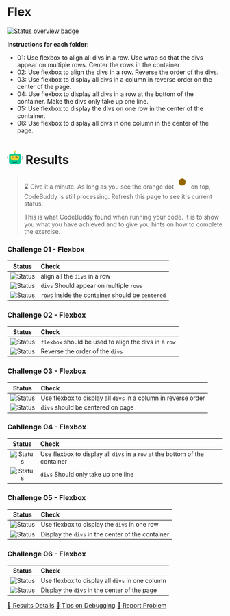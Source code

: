 # Flex 
[![Status overview badge](../../blob/badges/.github/badges/main/badge.svg)](#-results)


**Instructions for each folder**: 

* 01: Use flexbox to align all divs in a row. Use wrap so that the divs appear on multiple rows. Center the rows in the container
* 02: Use flexbox to align the divs in a row. Reverse the order of the divs.
* 03: Use flexbox to display all divs in a column in reverse order on the center of the page. 
* 04: Use flexbox to display all divs in a row at the bottom of the container. Make the divs only take up one line.
* 05: Use flexbox to display the divs on one row in the center of the container.
* 06: Use flexbox to display all divs in one column in the center of the page.

[//]: # (autograding info start)
# <img src="https://github.com/DCI-EdTech/autograding-setup/raw/main/assets/bot-large.svg" alt="" data-canonical-src="https://github.com/DCI-EdTech/autograding-setup/raw/main/assets/bot-large.svg" height="31" /> Results
> ⌛ Give it a minute. As long as you see the orange dot ![processing](https://raw.githubusercontent.com/DCI-EdTech/autograding-setup/main/assets/processing.svg) on top, CodeBuddy is still processing. Refresh this page to see it's current status.
>
> This is what CodeBuddy found when running your code. It is to show you what you have achieved and to give you hints on how to complete the exercise.


### Challenge 01 - Flexbox

|                 Status                  | Check                                                                                    |
| :-------------------------------------: | :--------------------------------------------------------------------------------------- |
| ![Status](../../blob/badges/.github/badges/main/status0.svg) | align all the `divs` in a row |
| ![Status](../../blob/badges/.github/badges/main/status1.svg) | `divs` Should appear on multiple `rows` |
| ![Status](../../blob/badges/.github/badges/main/status2.svg) | `rows` inside the container should be `centered` |

### Challenge 02 - Flexbox

|                 Status                  | Check                                                                                    |
| :-------------------------------------: | :--------------------------------------------------------------------------------------- |
| ![Status](../../blob/badges/.github/badges/main/status3.svg) | `flexbox` should be used to align the divs in a `row` |
| ![Status](../../blob/badges/.github/badges/main/status4.svg) | Reverse the order of the `divs` |

### Challenge 03 - Flexbox

|                 Status                  | Check                                                                                    |
| :-------------------------------------: | :--------------------------------------------------------------------------------------- |
| ![Status](../../blob/badges/.github/badges/main/status5.svg) | Use flexbox to display all `divs` in a column in reverse order  |
| ![Status](../../blob/badges/.github/badges/main/status6.svg) | `divs` should be centered on page |

### Cahllenge 04 - Flexbox

|                 Status                  | Check                                                                                    |
| :-------------------------------------: | :--------------------------------------------------------------------------------------- |
| ![Status](../../blob/badges/.github/badges/main/status7.svg) | Use flexbox to display all `divs` in a `row` at the bottom of the container  |
| ![Status](../../blob/badges/.github/badges/main/status8.svg) | `divs` Should only take up one line |

### Challenge 05 - Flexbox

|                 Status                  | Check                                                                                    |
| :-------------------------------------: | :--------------------------------------------------------------------------------------- |
| ![Status](../../blob/badges/.github/badges/main/status9.svg) | Use flexbox to display the `divs` in one row |
| ![Status](../../blob/badges/.github/badges/main/status10.svg) | Display the `divs` in the center of the container |

### Challenge 06 - Flexbox

|                 Status                  | Check                                                                                    |
| :-------------------------------------: | :--------------------------------------------------------------------------------------- |
| ![Status](../../blob/badges/.github/badges/main/status11.svg) | Use flexbox to display all `divs` in one column |
| ![Status](../../blob/badges/.github/badges/main/status12.svg) | Display the `divs` in the center of the page |



[🔬 Results Details](../../actions)
[🐞 Tips on Debugging](https://github.com/DCI-EdTech/autograding-setup/wiki/How-to-work-with-CodeBuddy)
[📢 Report Problem](https://docs.google.com/forms/d/e/1FAIpQLSfS8wPh6bCMTLF2wmjiE5_UhPiOEnubEwwPLN_M8zTCjx5qbg/viewform?usp=pp_url&entry.652569746=UIB-layout-flex)


[//]: # (autograding info end)